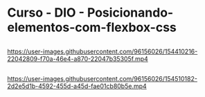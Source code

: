 # Curso - DIO - Posicionando-elementos-com-flexbox-css
##

https://user-images.githubusercontent.com/96156026/154410216-22042809-f70a-46e4-a870-22047b35305f.mp4
##




https://user-images.githubusercontent.com/96156026/154510182-2d2e5d1b-4592-455d-a45d-fae01cb80b5e.mp4



